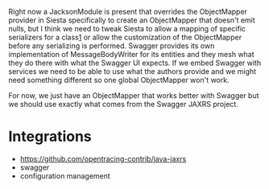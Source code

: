 Right now a JacksonModule is present that overrides the ObjectMapper provider in Siesta specifically to create an ObjectMapper that doesn't emit nulls, but I think we need to tweak Siesta to allow a mapping of specific serializers for a class[1] or allow the customization of the ObjectMapper before any serializing is performed. Swagger provides its own implementation of MessageBodyWriter for its entities and they mesh what they do there with what the Swagger UI expects. If we embed Swagger with services we need to be able to use what the authors provide and we might need something different so one global ObjectMapper won't work.

For now, we just have an ObjectMapper that works better with Swagger but we should use exactly what comes from the Swagger JAXRS project.

# Integrations
- https://github.com/opentracing-contrib/java-jaxrs
- swagger
- configuration management

[1]: https://stackoverflow.com/questions/24489186/customize-json-serialization-with-jaxrs
